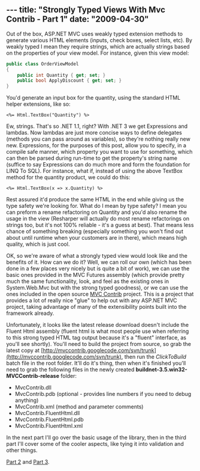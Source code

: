 --- title: "Strongly Typed Views With Mvc Contrib - Part 1"
date: "2009-04-30"
---

Out of the box, ASP.NET MVC uses weakly typed extension methods to generate various HTML elements (inputs, check boxes, select lists, etc). By weakly typed I mean they require strings, which are actually strings based on the properties of your view model. For instance, given this view model:

```csharp
public class OrderViewModel
{
    public int Quantity { get; set; }
    public bool ApplyDiscount { get; set; }
}
```

You'd generate an input box for the quantity, using the standard HTML helper extensions, like so:

`<%= Html.TextBox("Quantity") %>`

Ew, strings. That's so .NET 1.1, right? With .NET 3 we get Expressions and lambdas. Now lambdas are just more concise ways to define delegates (methods you can pass around as variables), so they're nothing really new new. Expressions, for the purposes of this post, allow you to specify, in a compile safe manner, which property you want to use for something, which can then be parsed during run-time to get the property's string name (suffice to say Expressions can do much more and form the foundation for LINQ To SQL). For instance, what if, instead of using the above TextBox method for the quantity product, we could do this:

`<%= Html.TextBox(x => x.Quantity) %>`

Rest assured it'd produce the same HTML in the end while giving us the type safety we're looking for. What do I mean by type safety? I mean you can preform a rename refactoring on Quantity and you'd also rename the usage in the view (Resharper will actually do most rename refactorings on strings too, but it's not 100% reliable - it's a guess at best). That means less chance of something breaking (especially something you won't find out about until runtime when your customers are in there), which means high quality, which is just cool.

OK, so we're aware of what a strongly typed view would look like and the benefits of it. How can we do it? Well, we can roll our own (which has been done in a few places very nicely but is quite a bit of work), we can use the basic ones provided in the MVC Futures assembly (which provide pretty much the same functionality, look, and feel as the existing ones in System.Web.Mvc but with the strong typed goodness), or we can use the ones included in the open source [MVC Contrib](http://www.codeplex.com/MVCContrib) project. This is a project that provides a lot of really nice "glue" to help out with any ASP.NET MVC project, taking advantage of many of the extensibility points built into the framework already.

Unfortunately, it looks like the latest release download doesn't include the Fluent Html assembly (fluent html is what most people use when referring to this strong typed HTML tag output because it's a "fluent" interface, as you'll see shortly). You'll need to build the project from source, so grab the latest copy at [http://mvccontrib.googlecode.com/svn/trunk](http://mvccontrib.googlecode.com/svn/trunk), then run the _ClickToBuild_ batch file in the root folder. It'll do it's thing, then when it's finished you'll need to grab the following files in the newly created **buildnet-3.5.win32-MVCContrib-release** folder:

- MvcContrib.dll
- MvcContrib.pdb (optional - provides line numbers if you need to debug anything)
- MvcContrib.xml (method and parameter comments)
- MvcContrib.FluentHtml.dll
- MvcContrib.FluentHtml.pdb
- MvcContrib.FluentHtml.xml

In the next part I'll go over the basic usage of the library, then in the third part I'll cover some of the cooler aspects, like tying it into validation and other things.

[Part 2](http://darrell.mozingo.net/2009/05/23/strongly-typed-views-with-mvc-contrib-part-2/) and [Part 3](http://darrell.mozingo.net/2009/06/20/strongly-typed-views-with-mvc-contrib-part-3/).
